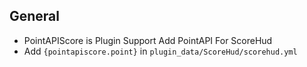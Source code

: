 ## General
- PointAPIScore is Plugin Support Add PointAPI For ScoreHud
- Add `{pointapiscore.point}` in `plugin_data/ScoreHud/scorehud.yml`
